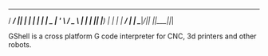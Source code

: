   ____ ____  _          _ _ 
 / ___/ ___|| |__   ___| | |
| |  _\___ \| '_ \ / _ \ | |
| |_| |___) | | | |  __/ | |
 \____|____/|_| |_|\___|_|_|

 GShell is a cross platform G code interpreter for CNC, 3d printers and other robots.

                            